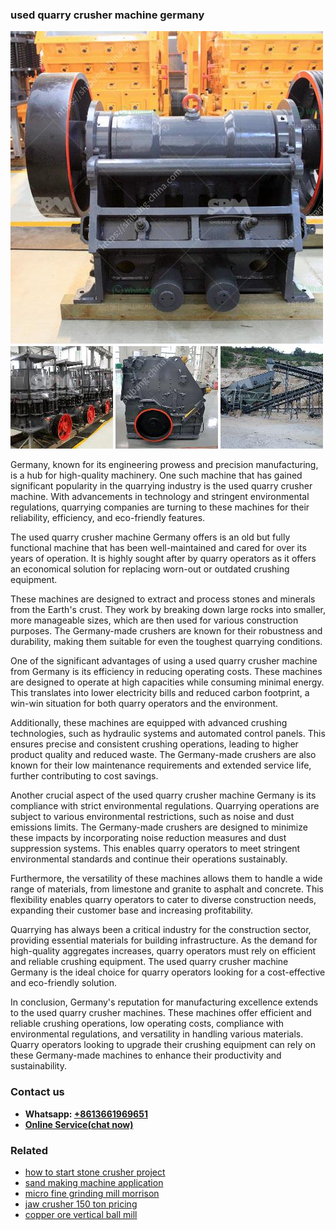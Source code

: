 <h3>used quarry crusher machine germany</h3><img src='1704951339.jpg' alt=''><p>Germany, known for its engineering prowess and precision manufacturing, is a hub for high-quality machinery. One such machine that has gained significant popularity in the quarrying industry is the used quarry crusher machine. With advancements in technology and stringent environmental regulations, quarrying companies are turning to these machines for their reliability, efficiency, and eco-friendly features.</p><p>The used quarry crusher machine Germany offers is an old but fully functional machine that has been well-maintained and cared for over its years of operation. It is highly sought after by quarry operators as it offers an economical solution for replacing worn-out or outdated crushing equipment.</p><p>These machines are designed to extract and process stones and minerals from the Earth's crust. They work by breaking down large rocks into smaller, more manageable sizes, which are then used for various construction purposes. The Germany-made crushers are known for their robustness and durability, making them suitable for even the toughest quarrying conditions.</p><p>One of the significant advantages of using a used quarry crusher machine from Germany is its efficiency in reducing operating costs. These machines are designed to operate at high capacities while consuming minimal energy. This translates into lower electricity bills and reduced carbon footprint, a win-win situation for both quarry operators and the environment.</p><p>Additionally, these machines are equipped with advanced crushing technologies, such as hydraulic systems and automated control panels. This ensures precise and consistent crushing operations, leading to higher product quality and reduced waste. The Germany-made crushers are also known for their low maintenance requirements and extended service life, further contributing to cost savings.</p><p>Another crucial aspect of the used quarry crusher machine Germany is its compliance with strict environmental regulations. Quarrying operations are subject to various environmental restrictions, such as noise and dust emissions limits. The Germany-made crushers are designed to minimize these impacts by incorporating noise reduction measures and dust suppression systems. This enables quarry operators to meet stringent environmental standards and continue their operations sustainably.</p><p>Furthermore, the versatility of these machines allows them to handle a wide range of materials, from limestone and granite to asphalt and concrete. This flexibility enables quarry operators to cater to diverse construction needs, expanding their customer base and increasing profitability.</p><p>Quarrying has always been a critical industry for the construction sector, providing essential materials for building infrastructure. As the demand for high-quality aggregates increases, quarry operators must rely on efficient and reliable crushing equipment. The used quarry crusher machine Germany is the ideal choice for quarry operators looking for a cost-effective and eco-friendly solution.</p><p>In conclusion, Germany's reputation for manufacturing excellence extends to the used quarry crusher machines. These machines offer efficient and reliable crushing operations, low operating costs, compliance with environmental regulations, and versatility in handling various materials. Quarry operators looking to upgrade their crushing equipment can rely on these Germany-made machines to enhance their productivity and sustainability.</p><h3>Contact us</h3><ul><li><strong>Whatsapp:&nbsp;<a href="https://wa.me/8613661969651">+8613661969651</a></strong></li><li><a href="https://swt.shibang-china.com/?git&amp;zhl&amp;used quarry crusher machine germany"><strong>Online Service(chat now)</strong></a></li></ul><h3>Related</h3><ul><li><a href='how to start stone crusher project.md'>how to start stone crusher project</a></li><li><a href='sand making machine application.md'>sand making machine application</a></li><li><a href='micro fine grinding mill morrison.md'>micro fine grinding mill morrison</a></li><li><a href='jaw crusher 150 ton pricing.md'>jaw crusher 150 ton pricing</a></li><li><a href='copper ore vertical ball mill.md'>copper ore vertical ball mill</a></li></ul>